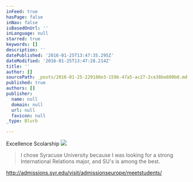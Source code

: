 ```yaml
---
inFeed: true
hasPage: false
inNav: false
isBasedOnUrl: ''
inLanguage: null
starred: true
keywords: []
description: ''
datePublished: '2016-01-25T13:47:35.295Z'
dateModified: '2016-01-25T13:47:28.214Z'
title: ''
author: []
sourcePath: _posts/2016-01-25-229180e3-1596-47a5-ac27-2ce38be600b0.md
published: true
authors: []
publisher:
  name: null
  domain: null
  url: null
  favicon: null
_type: Blurb

---
```

Excellence Scolarship
![](https://s3-us-west-2.amazonaws.com/the-grid-img/p/fe4cc13de24618353a337be557bfaa7b713bebac.png)

> I chose Syracuse University because I was looking for a strong International Relations major, and SU's is among the best.

http://admissions.syr.edu/visit/admissionseurope/meetstudents/